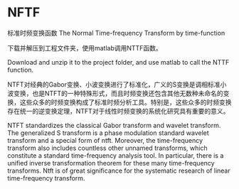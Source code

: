 # NFTF
标准时频变换函数
The Normal Time-frequency Transform by time-function

下载并解压到工程文件夹，使用matlab调用NTTF函数。

Download and unzip it to the project folder, and use matlab to call the NTTF function.

NTFT对经典的Gabor变换、小波变换进行了标准化，广义的S变换是调相标准小波变换，也是NTFT的一种特殊形式，而且时频变换还包含其他无数种未命名的变换，这些众多的时频变换构成了标准时频分析工具。特别是，这些众多的时频变换存在统一的逆变换定理，NTFT对于线性时频变换的系统化研究具有重要的意义。

NTFT standardizes the classical Gabor transform and wavelet transform. The generalized S transform is a phase modulation standard wavelet transform and a special form of ntft. Moreover, the time-frequency transform also includes countless other unnamed transforms, which constitute a standard time-frequency analysis tool. In particular, there is a unified inverse transformation theorem for these many time-frequency transforms. Ntft is of great significance for the systematic research of linear time-frequency transform.
